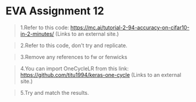 # EVA Assignment 12
> 1.Refer to this code: https://mc.ai/tutorial-2-94-accuracy-on-cifar10-in-2-minutes/ (Links to an external site.)

> 2.Refer to this code, don't try and replicate. 

> 3.Remove any references to fw or fenwicks

> 4.You can import OneCycleLR from this link: https://github.com/titu1994/keras-one-cycle (Links to an external site.)

> 5.Try and match the results.

